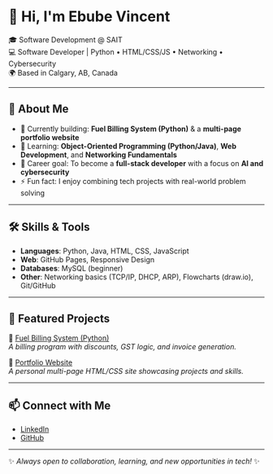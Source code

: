 # 👋 Hi, I'm Ebube Vincent  

🎓  Software Development @ SAIT  
💻  Software Developer | Python • HTML/CSS/JS • Networking • Cybersecurity  
🌍 Based in Calgary, AB, Canada  

---

## 🚀 About Me
- 🔭 Currently building: **Fuel Billing System (Python)** & a **multi-page portfolio website**  
- 🌱 Learning: **Object-Oriented Programming (Python/Java)**, **Web Development**, and **Networking Fundamentals**  
- 🎯 Career goal: To become a **full-stack developer** with a focus on **AI and cybersecurity**  
- ⚡ Fun fact: I enjoy combining tech projects with real-world problem solving  

---

## 🛠️ Skills & Tools
- **Languages**: Python, Java, HTML, CSS, JavaScript  
- **Web**: GitHub Pages, Responsive Design  
- **Databases**: MySQL (beginner)  
- **Other**: Networking basics (TCP/IP, DHCP, ARP), Flowcharts (draw.io), Git/GitHub  

---

## 📂 Featured Projects
🌟 [Fuel Billing System (Python)](https://github.com/monterovincent/fuel-billing-system)  
*A billing program with discounts, GST logic, and invoice generation.*  

🌟 [Portfolio Website](https://github.com/monterovincent)  
*A personal multi-page HTML/CSS site showcasing projects and skills.*  

---

## 📫 Connect with Me
- [LinkedIn](https://www.linkedin.com/in/ebube-vincent/)  
- [GitHub](https://github.com/monterovincent)  

---
✨ *Always open to collaboration, learning, and new opportunities in tech!* ✨

